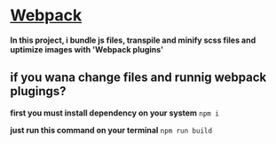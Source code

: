 # [Webpack](https://webpack.js.org/)
**In this project, i bundle js files, transpile and minify scss files and uptimize images with 'Webpack plugins'**
## if you wana change files and runnig webpack plugings?
**first you must install dependency on your system** ```npm i```

**just run this command on your terminal** ```npm run build``` 

